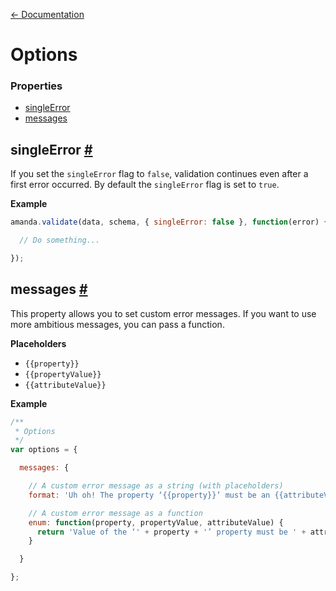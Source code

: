 [← Documentation](https://github.com/Baggz/Amanda/tree/master/docs/README.md)

<a name="options"></a>
# Options

### Properties

* [singleError](#singleError)
* [messages](#messages)

<a name="singleError"></a>
## singleError [#](#singleError)

If you set the `singleError` flag to `false`, validation continues even after a first error occurred. By default the `singleError` flag is set to `true`.

**Example**

```javascript
amanda.validate(data, schema, { singleError: false }, function(error) {

  // Do something...

});
```

<a name="messages"></a>
## messages [#](#messages)

This property allows you to set custom error messages. If you want to use more ambitious messages, you can pass a function.

**Placeholders**

* `{{property}}`
* `{{propertyValue}}`
* `{{attributeValue}}`

**Example**

```javascript
/**
 * Options
 */
var options = {

  messages: {

    // A custom error message as a string (with placeholders)
    format: 'Uh oh! The property ‘{{property}}’ must be an {{attributeValue}}. Well, ‘{{propertyValue}}’ doesn't look like an email. ' // Uh oh! Param ‘email’ must be an email.

    // A custom error message as a function
    enum: function(property, propertyValue, attributeValue) {
      return 'Value of the ‘' + property + '’ property must be ' + attributeValue.join(' or ') + '.'; // A value of the ‘sex’ property must be male or female.
    }

  }

};
```